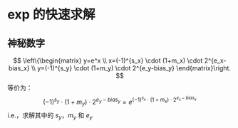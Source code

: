 # exp 的快速求解

## 神秘数字

$$
\left\{\begin{matrix}
y=e^x \\
x=(-1)^{s_x} \cdot (1+m_x) \cdot 2^{e_x-bias_x} \\
y=(-1)^{s_y} \cdot (1+m_y) \cdot 2^{e_y-bias_y}
\end{matrix}\right.
$$
等价为：
$$
(-1)^{s_y} \cdot (1+m_y) \cdot 2^{e_y-bias_y} = e^{(-1)^{s_x} \cdot (1+m_x) \cdot 2^{e_x-bias_x}}
$$
i.e.，求解其中的 $s_y$，$m_y$  和 $e_y$
